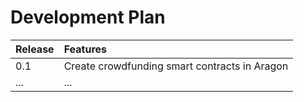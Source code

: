 # Development Plan

| Release | Features |
| :--- | :--- |
| 0.1 | Create crowdfunding smart contracts in Aragon |
| ... | ... |



